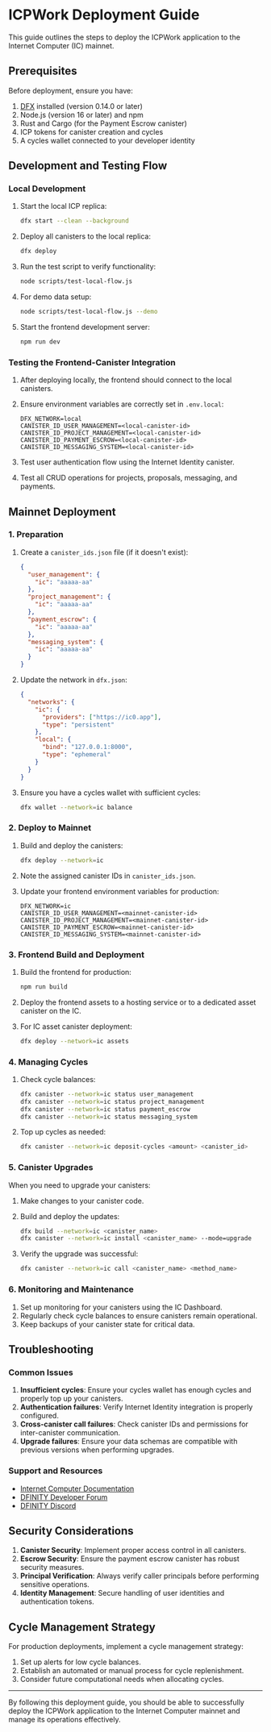 # ICPWork Deployment Guide

This guide outlines the steps to deploy the ICPWork application to the Internet Computer (IC) mainnet.

## Prerequisites

Before deployment, ensure you have:

1. [DFX](https://internetcomputer.org/docs/current/developer-docs/setup/install/) installed (version 0.14.0 or later)
2. Node.js (version 16 or later) and npm
3. Rust and Cargo (for the Payment Escrow canister)
4. ICP tokens for canister creation and cycles
5. A cycles wallet connected to your developer identity

## Development and Testing Flow

### Local Development

1. Start the local ICP replica:
   ```bash
   dfx start --clean --background
   ```

2. Deploy all canisters to the local replica:
   ```bash
   dfx deploy
   ```

3. Run the test script to verify functionality:
   ```bash
   node scripts/test-local-flow.js
   ```

4. For demo data setup:
   ```bash
   node scripts/test-local-flow.js --demo
   ```

5. Start the frontend development server:
   ```bash
   npm run dev
   ```

### Testing the Frontend-Canister Integration

1. After deploying locally, the frontend should connect to the local canisters.
2. Ensure environment variables are correctly set in `.env.local`:
   ```
   DFX_NETWORK=local
   CANISTER_ID_USER_MANAGEMENT=<local-canister-id>
   CANISTER_ID_PROJECT_MANAGEMENT=<local-canister-id>
   CANISTER_ID_PAYMENT_ESCROW=<local-canister-id>
   CANISTER_ID_MESSAGING_SYSTEM=<local-canister-id>
   ```

3. Test user authentication flow using the Internet Identity canister.
4. Test all CRUD operations for projects, proposals, messaging, and payments.

## Mainnet Deployment

### 1. Preparation

1. Create a `canister_ids.json` file (if it doesn't exist):
   ```json
   {
     "user_management": {
       "ic": "aaaaa-aa"
     },
     "project_management": {
       "ic": "aaaaa-aa"
     },
     "payment_escrow": {
       "ic": "aaaaa-aa"
     },
     "messaging_system": {
       "ic": "aaaaa-aa"
     }
   }
   ```

2. Update the network in `dfx.json`:
   ```json
   {
     "networks": {
       "ic": {
         "providers": ["https://ic0.app"],
         "type": "persistent"
       },
       "local": {
         "bind": "127.0.0.1:8000",
         "type": "ephemeral"
       }
     }
   }
   ```

3. Ensure you have a cycles wallet with sufficient cycles:
   ```bash
   dfx wallet --network=ic balance
   ```

### 2. Deploy to Mainnet

1. Build and deploy the canisters:
   ```bash
   dfx deploy --network=ic
   ```

2. Note the assigned canister IDs in `canister_ids.json`.

3. Update your frontend environment variables for production:
   ```
   DFX_NETWORK=ic
   CANISTER_ID_USER_MANAGEMENT=<mainnet-canister-id>
   CANISTER_ID_PROJECT_MANAGEMENT=<mainnet-canister-id>
   CANISTER_ID_PAYMENT_ESCROW=<mainnet-canister-id>
   CANISTER_ID_MESSAGING_SYSTEM=<mainnet-canister-id>
   ```

### 3. Frontend Build and Deployment

1. Build the frontend for production:
   ```bash
   npm run build
   ```

2. Deploy the frontend assets to a hosting service or to a dedicated asset canister on the IC.

3. For IC asset canister deployment:
   ```bash
   dfx deploy --network=ic assets
   ```

### 4. Managing Cycles

1. Check cycle balances:
   ```bash
   dfx canister --network=ic status user_management
   dfx canister --network=ic status project_management
   dfx canister --network=ic status payment_escrow
   dfx canister --network=ic status messaging_system
   ```

2. Top up cycles as needed:
   ```bash
   dfx canister --network=ic deposit-cycles <amount> <canister_id>
   ```

### 5. Canister Upgrades

When you need to upgrade your canisters:

1. Make changes to your canister code.
2. Build and deploy the updates:
   ```bash
   dfx build --network=ic <canister_name>
   dfx canister --network=ic install <canister_name> --mode=upgrade
   ```

3. Verify the upgrade was successful:
   ```bash
   dfx canister --network=ic call <canister_name> <method_name>
   ```

### 6. Monitoring and Maintenance

1. Set up monitoring for your canisters using the IC Dashboard.
2. Regularly check cycle balances to ensure canisters remain operational.
3. Keep backups of your canister state for critical data.

## Troubleshooting

### Common Issues

1. **Insufficient cycles**: Ensure your cycles wallet has enough cycles and properly top up your canisters.
2. **Authentication failures**: Verify Internet Identity integration is properly configured.
3. **Cross-canister call failures**: Check canister IDs and permissions for inter-canister communication.
4. **Upgrade failures**: Ensure your data schemas are compatible with previous versions when performing upgrades.

### Support and Resources

- [Internet Computer Documentation](https://internetcomputer.org/docs)
- [DFINITY Developer Forum](https://forum.dfinity.org/)
- [DFINITY Discord](https://discord.gg/cA7y6ezyE2)

## Security Considerations

1. **Canister Security**: Implement proper access control in all canisters.
2. **Escrow Security**: Ensure the payment escrow canister has robust security measures.
3. **Principal Verification**: Always verify caller principals before performing sensitive operations.
4. **Identity Management**: Secure handling of user identities and authentication tokens.

## Cycle Management Strategy

For production deployments, implement a cycle management strategy:

1. Set up alerts for low cycle balances.
2. Establish an automated or manual process for cycle replenishment.
3. Consider future computational needs when allocating cycles.

---

By following this deployment guide, you should be able to successfully deploy the ICPWork application to the Internet Computer mainnet and manage its operations effectively.
